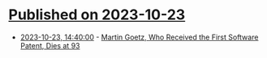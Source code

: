 # [Published on 2023-10-23](index.md)

* [2023-10-23, 14:40:00](https://news.slashdot.org/story/23/10/23/0853258/martin-goetz-who-received-the-first-software-patent-dies-at-93?utm_source=rss1.0mainlinkanon&utm_medium=feed) - [Martin Goetz, Who Received the First Software Patent, Dies at 93](https://news.slashdot.org/story/23/10/23/0853258/martin-goetz-who-received-the-first-software-patent-dies-at-93?utm_source=rss1.0mainlinkanon&utm_medium=feed)
